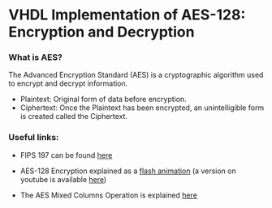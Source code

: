 # VHDL Implementation of AES-128: Encryption and Decryption

### What is AES?

The Advanced Encryption Standard (AES) is a cryptographic algorithm used to encrypt and decrypt information.

- Plaintext: Original form of data before encryption.
- Ciphertext: Once the Plaintext has been encrypted, an unintelligible form is created called the Ciphertext.



### Useful links:

- FIPS 197 can be found [here](https://nvlpubs.nist.gov/nistpubs/FIPS/NIST.FIPS.197.pdf)

- AES-128 Encryption explained as a [flash animation](https://formaestudio.com/rijndaelinspector/archivos/Rijndael_Animation_v4_eng-html5.html) (a version on youtube is available [here](https://www.youtube.com/watch?v=gP4PqVGudtg&t=48s))

- The AES Mixed Columns Operation is explained [here](https://www.angelfire.com/biz7/atleast/mix_columns.pdf)